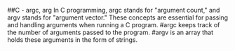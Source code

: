 ##C - argc, arg
In C programming, argc stands for "argument count," and argv stands for "argument vector." These concepts are essential for passing and handling arguments when running a C program.
#argc keeps track of the number of arguments passed to the program.
#argv is an array that holds these arguments in the form of strings.
